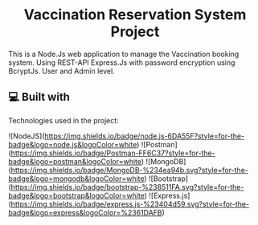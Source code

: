 <h1 align="center" id="title">Vaccination Reservation System Project</h1>

<p id="description">This is a Node.Js web application to manage the Vaccination booking system. Using REST-API Express.Js with password encryption using BcryptJs. User and Admin level.</p>

  
  
<h2>💻 Built with</h2>

Technologies used in the project:

!\[NodeJS\](https://img.shields.io/badge/node.js-6DA55F?style=for-the-badge&logo=node.js&logoColor=white)
!\[Postman\](https://img.shields.io/badge/Postman-FF6C37?style=for-the-badge&logo=postman&logoColor=white)
!\[MongoDB\](https://img.shields.io/badge/MongoDB-%234ea94b.svg?style=for-the-badge&logo=mongodb&logoColor=white)
!\[Bootstrap\](https://img.shields.io/badge/bootstrap-%238511FA.svg?style=for-the-badge&logo=bootstrap&logoColor=white)
!\[Express.js\](https://img.shields.io/badge/express.js-%23404d59.svg?style=for-the-badge&logo=express&logoColor=%2361DAFB)
